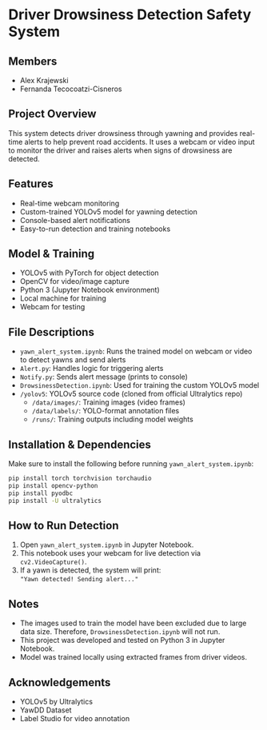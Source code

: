 # Driver Drowsiness Detection Safety System

## Members
- Alex Krajewski  
- Fernanda Tecocoatzi-Cisneros

## Project Overview
This system detects driver drowsiness through yawning and provides real-time alerts to help prevent road accidents. It uses a webcam or video input to monitor the driver and raises alerts when signs of drowsiness are detected.

## Features
- Real-time webcam monitoring
- Custom-trained YOLOv5 model for yawning detection
- Console-based alert notifications
- Easy-to-run detection and training notebooks

## Model & Training
- YOLOv5 with PyTorch for object detection
- OpenCV for video/image capture
- Python 3 (Jupyter Notebook environment)
- Local machine for training
- Webcam for testing

## File Descriptions
- `yawn_alert_system.ipynb`: Runs the trained model on webcam or video to detect yawns and send alerts
- `Alert.py`: Handles logic for triggering alerts
- `Notify.py`: Sends alert message (prints to console) 
- `DrowsinessDetection.ipynb`: Used for training the custom YOLOv5 model
- `/yolov5`: YOLOv5 source code (cloned from official Ultralytics repo)
  - `/data/images/`: Training images (video frames)
  - `/data/labels/`: YOLO-format annotation files
  - `/runs/`: Training outputs including model weights

## Installation & Dependencies

Make sure to install the following before running `yawn_alert_system.ipynb`:

```bash
pip install torch torchvision torchaudio
pip install opencv-python
pip install pyodbc         
pip install -U ultralytics
```

## How to Run Detection
1. Open `yawn_alert_system.ipynb` in Jupyter Notebook.
2. This notebook uses your webcam for live detection via `cv2.VideoCapture()`.
3. If a yawn is detected, the system will print:  
   `"Yawn detected! Sending alert..."`

## Notes
- The images used to train the model have been excluded due to large data size. Therefore, `DrowsinessDetection.ipynb` will not run. 
- This project was developed and tested on Python 3 in Jupyter Notebook.
- Model was trained locally using extracted frames from driver videos.

## Acknowledgements 
- YOLOv5 by Ultralytics
- YawDD Dataset
- Label Studio for video annotation